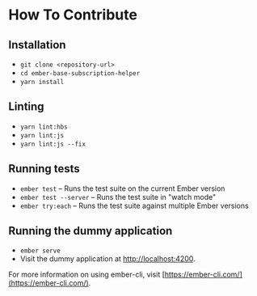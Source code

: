 # How To Contribute

## Installation

- `git clone <repository-url>`
- `cd ember-base-subscription-helper`
- `yarn install`

## Linting

- `yarn lint:hbs`
- `yarn lint:js`
- `yarn lint:js --fix`

## Running tests

- `ember test` – Runs the test suite on the current Ember version
- `ember test --server` – Runs the test suite in "watch mode"
- `ember try:each` – Runs the test suite against multiple Ember versions

## Running the dummy application

- `ember serve`
- Visit the dummy application at [http://localhost:4200](http://localhost:4200).

For more information on using ember-cli, visit [https://ember-cli.com/](https://ember-cli.com/).
